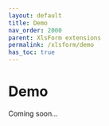 ```yaml
---
layout: default
title: Demo
nav_order: 2000
parent: XlsForm extensions
permalink: /xlsform/demo
has_toc: true
---
```


# Demo

Coming soon...